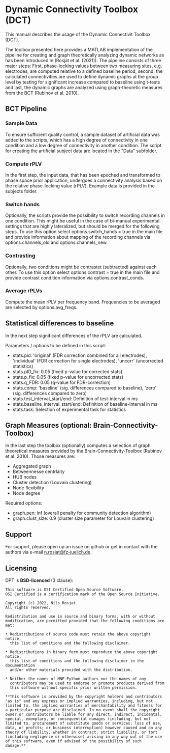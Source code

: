# Dynamic Connectivity Toolbox (DCT) 

This manual describes the usage of the Dynamic Connectivit Toolbox (DCT). 

The toolbox presented here provides a MATLAB implementation of the pipeline for creating and graph theoretically analyzing dynamic networks as has been introduced in (Rosjat et al. (2021)).
The pipeline consists of three major steps: First, phase-locking values between two measuring sites, e.g. electrodes, are computed relative to a defined baseline period, 
second, the calculated connectivities are used to define dynamic graphs at the group level by testing for significant increase compared to baseline using t-tests and last, 
the dynamic graphs are analyzed using graph-theoretic measures from the BCT (Rubinov et al. 2010).

## BCT Pipeline

### Sample Data

To ensure sufficient quality control, a sample dataset of artificial data was added to the scripts, which has a high degree of connectivity in one condition and a low degree of connectivity in another condition. The script for creating the artificial subject data are located in the "Data" subfolder.

### Compute rPLV

In the first step, the input data, that has been epoched and transformed to phase space prior application, undergoes a connectivity analysis based on the relative phase-locking value (rPLV).
Example data is provided in the subjects folder.

### Switch hands

Optionally, the scripts provide the possibility to switch recording channels in one condition. This might be useful in the case of bi-manual experimental settings that are highly lateralized, but should
be merged for the following steps. To use this option select options.switch_hands = true in the main file and provide information about mapping of the recording channels via options.channels_old and options.channels_new. 

### Contrasting

Optionally, two conditions might be contrastet (subtracted) against each other. To use this option select options.contrast = true in the main file and provide contrast condition information via options.contrast_conds.

### Average rPLVs

Compute the mean rPLV per frequency band. Frequencies to be averaged are selected by options.avg_freqs.

## Statistical differences to baseline

In the next step significant differences of the rPLV are calculated.

Parameters / options to be defined in this script:

-   stats.pid: 'original' (FDR correction combined for all electrodes), 'individual' (FDR correction for single electrodes), 'uncorr' (uncorrected statistics)
-   stats.pID_fix: 0.05 (fixed p-value for corrected stats)
-   stats.p_fix: 0.05 (fixed p-value for uncorrected stats)
-   stats.q_FDR: 0.05 (q-value for FDR-correction)
-   stats.comp: 'baseline' (sig. differences compared to baseline), 'zero' (sig. differences compared to zero)
-   stats.test_interval_start/end: Definition of test-interval in ms
-   stats.baseline_interval_start/end: Definition of baseline-interval in ms
-   stats.task: Selection of experimental task for statistics

## Graph Measures (optional: Brain-Connectivity-Toolbox)

In the last step the toolbox (optionally) computes a selection of graph theoretical measures provided by the Brain-Connectivity-Toolbox (Rubinov et al. 2010). Those measures are:

-  Aggregated graph
-  Betweennesse centrlaity
-  HUB nodes
-  Cluster detection (Louvain clustering)
-  Node flexibility
-  Node degree

Required options:

-  graph.pen: inf (overall penalty for community detection algorithm)
-  graph.clust_size: 0.9 (cluster size parameter for Louvain clustering)

## Support

For support, please open up an issue on github or get in contact with the authors via e-mail n.rosjat@fz-juelich.de.

## Licensing

DPT is **BSD-licenced** (3 clause):

    This software is OSI Certified Open Source Software.
    OSI Certified is a certification mark of the Open Source Initiative.

    Copyright (c) 2022, Nils Rosjat.
    All rights reserved.

    Redistribution and use in source and binary forms, with or without
    modification, are permitted provided that the following conditions are met:

    * Redistributions of source code must retain the above copyright notice,
      this list of conditions and the following disclaimer.

    * Redistributions in binary form must reproduce the above copyright notice,
      this list of conditions and the following disclaimer in the documentation
      and/or other materials provided with the distribution.

    * Neither the names of MNE-Python authors nor the names of any
      contributors may be used to endorse or promote products derived from
      this software without specific prior written permission.

    **This software is provided by the copyright holders and contributors
    "as is" and any express or implied warranties, including, but not
    limited to, the implied warranties of merchantability and fitness for
    a particular purpose are disclaimed. In no event shall the copyright
    owner or contributors be liable for any direct, indirect, incidental,
    special, exemplary, or consequential damages (including, but not
    limited to, procurement of substitute goods or services; loss of use,
    data, or profits; or business interruption) however caused and on any
    theory of liability, whether in contract, strict liability, or tort
    (including negligence or otherwise) arising in any way out of the use
    of this software, even if advised of the possibility of such
    damage.**


